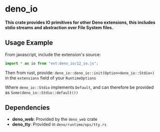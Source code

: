 # deno_io

**This crate provides IO primitives for other Deno extensions, this includes
stdio streams and abstraction over File System files.**

## Usage Example

From javascript, include the extension's source:

```javascript
import * as io from "ext:deno_io/12_io.js";
```

Then from rust, provide: `deno_io::deno_io::init(Option<deno_io::Stdio>)` in the
`extensions` field of your `RuntimeOptions`

Where `deno_io::Stdio` implements `Default`, and can therefore be provided as
`Some(deno_io::Stdio::default())`

## Dependencies

- **deno_web**: Provided by the `deno_web` crate
- **deno_tty**: Provided in `deno/runtime/ops/tty.rs`
